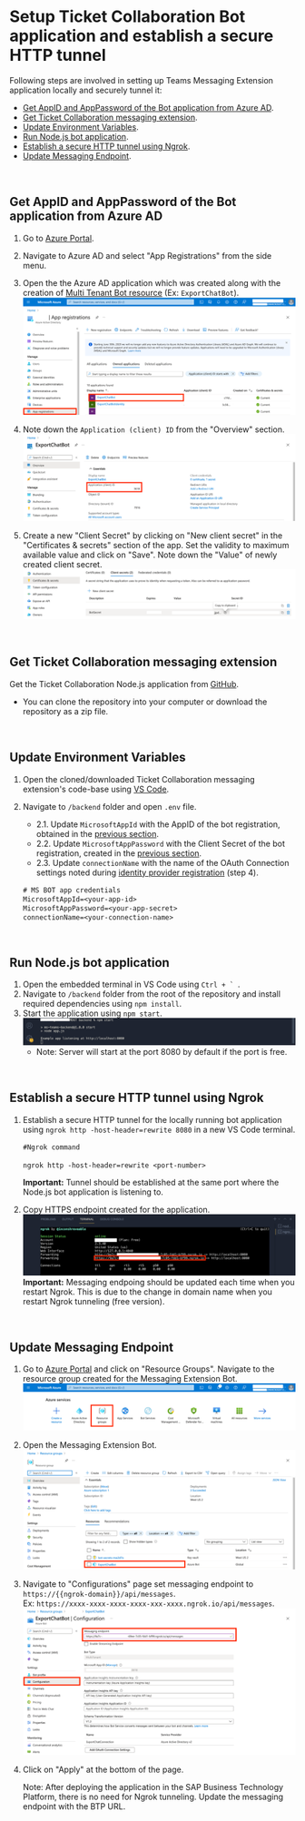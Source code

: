 # **Setup Ticket Collaboration Bot application and establish a secure HTTP tunnel**

Following steps are involved in setting up Teams Messaging Extension application locally and securely tunnel it:

- [Get AppID and AppPassword of the Bot application from Azure AD](#get-appid-and-apppassword-of-the-bot-application-from-azure-ad).
- [Get Ticket Collaboration messaging extension](#get-ticket-collaboration-messaging-extension).
- [Update Environment Variables](#update-environment-variables).
- [Run Node.js bot application](#run-nodejs-bot-application).
- [Establish a secure HTTP tunnel using Ngrok](#establish-a-secure-http-tunnel-using-ngrok).
- [Update Messaging Endpoint](#update-messaging-endpoint).

&nbsp;

## Get AppID and AppPassword of the Bot application from Azure AD

1. Go to [Azure Portal](https://portal.azure.com/#home).
2. Navigate to Azure AD and select "App Registrations" from the side menu.
3. Open the the Azure AD application which was created along with the creation of [Multi Tenant Bot resource](../step2/botsso.md#create-azure-bot-resource) (Ex: `ExportChatBot`).
   ![Get AppID](./images/get-app-id.png)
4. Note down the `Application (client) ID` from the "Overview" section.
   ![Note AppID](./images/note-app-id.png)

5. Create a new "Client Secret" by clicking on "New client secret" in the "Certificates & secrets" section of the app. Set the validity to maximum available value and click on "Save". Note down the "Value" of newly created client secret.
   ![Note Secret](./images/note-secret.png)

&nbsp;

## Get Ticket Collaboration messaging extension

Get the Ticket Collaboration Node.js application from [GitHub](https://github.tools.sap/btp-use-case-factory/teams-c4c-ticket-collaboration).

- You can clone the repository into your computer or download the repository as a zip file.

&nbsp;

## Update Environment Variables

1.  Open the cloned/downloaded Ticket Collaboration messaging extension's code-base using [VS Code](../step1/prerequisites.md#install-a-code-editor).

2.  Navigate to `/backend` folder and open `.env` file.

    - 2.1. Update `MicrosoftAppId` with the AppID of the bot registration, obtained in the [previous section](#get-appid-and-apppassword-of-the-bot-application-from-azure-ad).
    - 2.2. Update `MicrosoftAppPassword` with the Client Secret of the bot registration, created in the [previous section](#get-appid-and-apppassword-of-the-bot-application-from-azure-ad).
    - 2.3. Update `connectionName` with the name of the OAuth Connection settings noted during [identity provider registration](../step2/botsso.md##register-azure-active-directory-identity-provider-with-the-bot) (step 4).

    ```
    # MS BOT app credentials
    MicrosoftAppId=<your-app-id>
    MicrosoftAppPassword=<your-app-secret>
    connectionName=<your-connection-name>
    ```

&nbsp;

## Run Node.js bot application

1. Open the embedded terminal in VS Code using `` Ctrl + `  ``.
2. Navigate to `/backend` folder from the root of the repository and install required dependencies using `npm install`.
3. Start the application using `npm start`.
   ![Npm Start](./images/npm-start.png)
   - Note: Server will start at the port 8080 by default if the port is free.

&nbsp;

## Establish a secure HTTP tunnel using Ngrok

1. Establish a secure HTTP tunnel for the locally running bot application using `ngrok http -host-header=rewrite 8080` in a new VS Code terminal.

   ```
   #Ngrok command

   ngrok http -host-header=rewrite <port-number>
   ```

   **Important:** Tunnel should be established at the same port where the Node.js bot application is listening to.

2. Copy HTTPS endpoint created for the application.
   ![Ngrok Tunnel](./images/ngrok-tunnel.png)
   **Important:** Messaging endpoing should be updated each time when you restart Ngrok. This is due to the change in domain name when you restart Ngrok tunneling (free version).

&nbsp;

## Update Messaging Endpoint

1. Go to [Azure Portal](https://portal.azure.com/#home) and click on "Resource Groups". Navigate to the resource group created for the Messaging Extension Bot.
   ![Go to Resource Group](./images/navigate-resource-group.png)

2. Open the Messaging Extension Bot.
   ![Open Bot](./images/open-bot.png)

3. Navigate to "Configurations" page set messaging endpoint to `https://{{ngrok-domain}}/api/messages`.<br/>
   Ex: `https://xxxx-xxxx-xxxx-xxxx-xxx-xxxx.ngrok.io/api/messages`.
   ![Set Messaging Endpoint](./images/set-messaging-endpoint.png)
4. Click on "Apply" at the bottom of the page.

   Note: After deploying the application in the SAP Business Technology Platform, there is no need for Ngrok tunneling. Update the messaging endpoint with the BTP URL.
